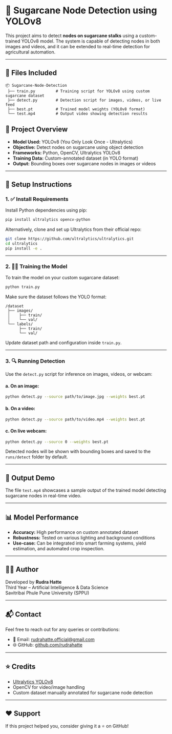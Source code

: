 
# 🌿 Sugarcane Node Detection using YOLOv8

This project aims to detect **nodes on sugarcane stalks** using a custom-trained YOLOv8 model. The system is capable of detecting nodes in both images and videos, and it can be extended to real-time detection for agricultural automation.

---

## 📁 Files Included

```
📦 Sugarcane-Node-Detection
 ├── train.py         # Training script for YOLOv8 using custom sugarcane dataset
 ├── detect.py        # Detection script for images, videos, or live feed
 ├── best.pt          # Trained model weights (YOLOv8 format)
 └── test.mp4         # Output video showing detection results
```


## 🧠 Project Overview

- **Model Used:** YOLOv8 (You Only Look Once - Ultralytics)
- **Objective:** Detect nodes on sugarcane using object detection
- **Frameworks:** Python, OpenCV, Ultralytics YOLOv8
- **Training Data:** Custom-annotated dataset (in YOLO format)
- **Output:** Bounding boxes over sugarcane nodes in images or videos

---

## 🔧 Setup Instructions

### 1. ✅ Install Requirements

Install Python dependencies using pip:

```bash
pip install ultralytics opencv-python
```

Alternatively, clone and set up Ultralytics from their official repo:

```bash
git clone https://github.com/ultralytics/ultralytics.git
cd ultralytics
pip install -e .
```

---

### 2. 🏋️‍♂️ Training the Model

To train the model on your custom sugarcane dataset:

```bash
python train.py
```

Make sure the dataset follows the YOLO format:

```
/dataset
 ├── images/
 │    ├── train/
 │    └── val/
 └── labels/
      ├── train/
      └── val/
```

Update dataset path and configuration inside `train.py`.

---

### 3. 🔍 Running Detection

Use the `detect.py` script for inference on images, videos, or webcam:

#### a. On an image:

```bash
python detect.py --source path/to/image.jpg --weights best.pt
```

#### b. On a video:

```bash
python detect.py --source path/to/video.mp4 --weights best.pt
```

#### c. On live webcam:

```bash
python detect.py --source 0 --weights best.pt
```

Detected nodes will be shown with bounding boxes and saved to the `runs/detect` folder by default.

---

## 🎥 Output Demo

The file `test.mp4` showcases a sample output of the trained model detecting sugarcane nodes in real-time video.

---

## 📊 Model Performance

- **Accuracy:** High performance on custom annotated dataset
- **Robustness:** Tested on various lighting and background conditions
- **Use-case:** Can be integrated into smart farming systems, yield estimation, and automated crop inspection.

---

## 👨‍🔬 Author

Developed by **Rudra Hatte**  
Third Year – Artificial Intelligence & Data Science  
Savitribai Phule Pune University (SPPU)

---

## 📬 Contact

Feel free to reach out for any queries or contributions:

- 📧 Email: rudrahatte.official@gmail.com  
- 🌐 GitHub: [github.com/rudrahatte](https://github.com/rudrahatte)

---

## ⭐ Credits

- [Ultralytics YOLOv8](https://github.com/ultralytics/ultralytics)
- OpenCV for video/image handling
- Custom dataset manually annotated for sugarcane node detection

---

## ❤️ Support

If this project helped you, consider giving it a ⭐ on GitHub!
